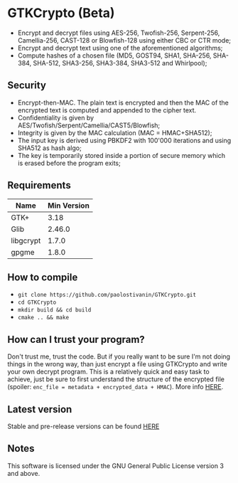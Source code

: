 # GTKCrypto (Beta)
* Encrypt and decrypt files using AES-256, Twofish-256, Serpent-256, Camellia-256, CAST-128 or Blowfish-128 using either CBC or CTR mode;
* Encrypt and decrypt text using one of the aforementioned algorithms;
* Compute hashes of a chosen file (MD5, GOST94, SHA1, SHA-256, SHA-384, SHA-512, SHA3-256, SHA3-384, SHA3-512 and Whirlpool);

## Security
* Encrypt-then-MAC. The plain text is encrypted and then the MAC of the encrypted text is computed and appended to the cipher text.
* Confidentiality is given by AES/Twofish/Serpent/Camellia/CAST5/Blowfish;
* Integrity is given by the MAC calculation (MAC = HMAC+SHA512);
* The input key is derived using PBKDF2 with 100'000 iterations and using SHA512 as hash algo;
* The key is temporarily stored inside a portion of secure memory which is erased before the program exits;


## Requirements
|Name|Min Version|
|----|-----------|
|GTK+|3.18|
|Glib|2.46.0|
|libgcrypt|1.7.0|
|gpgme|1.8.0|


How to compile
--------------
* `git clone https://github.com/paolostivanin/GTKCrypto.git`
* `cd GTKCrypto`
* `mkdir build && cd build`
* `cmake .. && make`


How can I trust your program?
----------------------------
Don't trust me, trust the code. But if you really want to be sure I'm not doing things in the wrong way, than just encrypt a file using GTKCrypto and write your own decrypt program.
This is a relatively quick and easy task to achieve, just be sure to first understand the structure of the encrypted file (spoiler: `enc_file = metadata + encrypted_data + HMAC`). More info [HERE](https://github.com/paolostivanin/GTKCrypto/blob/master/src/crypt-common.h).


Latest version
-------------
Stable and pre-release versions can be found [HERE](https://github.com/paolostivanin/GTKCrypto/releases)


Notes
-----
This software is licensed under the GNU General Public License version 3 and above.

